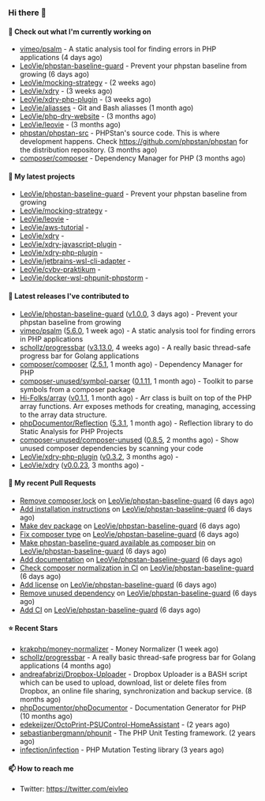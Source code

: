 ### Hi there 👋

#### 👷 Check out what I'm currently working on

- [vimeo/psalm](https://github.com/vimeo/psalm) - A static analysis tool for finding errors in PHP applications (4 days ago)
- [LeoVie/phpstan-baseline-guard](https://github.com/LeoVie/phpstan-baseline-guard) - Prevent your phpstan baseline from growing (6 days ago)
- [LeoVie/mocking-strategy](https://github.com/LeoVie/mocking-strategy) -  (2 weeks ago)
- [LeoVie/xdry](https://github.com/LeoVie/xdry) -  (3 weeks ago)
- [LeoVie/xdry-php-plugin](https://github.com/LeoVie/xdry-php-plugin) -  (3 weeks ago)
- [LeoVie/aliasses](https://github.com/LeoVie/aliasses) - Git and Bash aliasses (1 month ago)
- [LeoVie/php-dry-website](https://github.com/LeoVie/php-dry-website) -  (3 months ago)
- [LeoVie/leovie](https://github.com/LeoVie/leovie) -  (3 months ago)
- [phpstan/phpstan-src](https://github.com/phpstan/phpstan-src) - PHPStan&#39;s source code. This is where development happens. Check https://github.com/phpstan/phpstan for the distribution repository. (3 months ago)
- [composer/composer](https://github.com/composer/composer) - Dependency Manager for PHP (3 months ago)

#### 🌱 My latest projects

- [LeoVie/phpstan-baseline-guard](https://github.com/LeoVie/phpstan-baseline-guard) - Prevent your phpstan baseline from growing
- [LeoVie/mocking-strategy](https://github.com/LeoVie/mocking-strategy) - 
- [LeoVie/leovie](https://github.com/LeoVie/leovie) - 
- [LeoVie/aws-tutorial](https://github.com/LeoVie/aws-tutorial) - 
- [LeoVie/xdry](https://github.com/LeoVie/xdry) - 
- [LeoVie/xdry-javascript-plugin](https://github.com/LeoVie/xdry-javascript-plugin) - 
- [LeoVie/xdry-php-plugin](https://github.com/LeoVie/xdry-php-plugin) - 
- [LeoVie/jetbrains-wsl-cli-adapter](https://github.com/LeoVie/jetbrains-wsl-cli-adapter) - 
- [LeoVie/cvbv-praktikum](https://github.com/LeoVie/cvbv-praktikum) - 
- [LeoVie/docker-wsl-phpunit-phpstorm](https://github.com/LeoVie/docker-wsl-phpunit-phpstorm) - 

#### 🔭 Latest releases I've contributed to

- [LeoVie/phpstan-baseline-guard](https://github.com/LeoVie/phpstan-baseline-guard) ([v1.0.0](https://github.com/LeoVie/phpstan-baseline-guard/releases/tag/v1.0.0), 3 days ago) - Prevent your phpstan baseline from growing
- [vimeo/psalm](https://github.com/vimeo/psalm) ([5.6.0](https://github.com/vimeo/psalm/releases/tag/5.6.0), 1 week ago) - A static analysis tool for finding errors in PHP applications
- [schollz/progressbar](https://github.com/schollz/progressbar) ([v3.13.0](https://github.com/schollz/progressbar/releases/tag/v3.13.0), 4 weeks ago) - A really basic thread-safe progress bar for Golang applications
- [composer/composer](https://github.com/composer/composer) ([2.5.1](https://github.com/composer/composer/releases/tag/2.5.1), 1 month ago) - Dependency Manager for PHP
- [composer-unused/symbol-parser](https://github.com/composer-unused/symbol-parser) ([0.1.11](https://github.com/composer-unused/symbol-parser/releases/tag/0.1.11), 1 month ago) - Toolkit to parse symbols from a composer package
- [Hi-Folks/array](https://github.com/Hi-Folks/array) ([v0.1.1](https://github.com/Hi-Folks/array/releases/tag/v0.1.1), 1 month ago) - Arr class is built on top of the PHP array functions. Arr exposes methods for creating, managing, accessing to the array data structure.
- [phpDocumentor/Reflection](https://github.com/phpDocumentor/Reflection) ([5.3.1](https://github.com/phpDocumentor/Reflection/releases/tag/5.3.1), 1 month ago) - Reflection library to do Static Analysis for PHP Projects
- [composer-unused/composer-unused](https://github.com/composer-unused/composer-unused) ([0.8.5](https://github.com/composer-unused/composer-unused/releases/tag/0.8.5), 2 months ago) - Show unused composer dependencies by scanning your code
- [LeoVie/xdry-php-plugin](https://github.com/LeoVie/xdry-php-plugin) ([v0.3.2](https://github.com/LeoVie/xdry-php-plugin/releases/tag/v0.3.2), 3 months ago) - 
- [LeoVie/xdry](https://github.com/LeoVie/xdry) ([v0.0.23](https://github.com/LeoVie/xdry/releases/tag/v0.0.23), 3 months ago) - 

#### 🔨 My recent Pull Requests

- [Remove composer.lock](https://github.com/LeoVie/phpstan-baseline-guard/pull/10) on [LeoVie/phpstan-baseline-guard](https://github.com/LeoVie/phpstan-baseline-guard) (6 days ago)
- [Add installation instructions](https://github.com/LeoVie/phpstan-baseline-guard/pull/9) on [LeoVie/phpstan-baseline-guard](https://github.com/LeoVie/phpstan-baseline-guard) (6 days ago)
- [Make dev package](https://github.com/LeoVie/phpstan-baseline-guard/pull/8) on [LeoVie/phpstan-baseline-guard](https://github.com/LeoVie/phpstan-baseline-guard) (6 days ago)
- [Fix composer type](https://github.com/LeoVie/phpstan-baseline-guard/pull/7) on [LeoVie/phpstan-baseline-guard](https://github.com/LeoVie/phpstan-baseline-guard) (6 days ago)
- [Make phpstan-baseline-guard available as composer bin](https://github.com/LeoVie/phpstan-baseline-guard/pull/6) on [LeoVie/phpstan-baseline-guard](https://github.com/LeoVie/phpstan-baseline-guard) (6 days ago)
- [Add documentation](https://github.com/LeoVie/phpstan-baseline-guard/pull/5) on [LeoVie/phpstan-baseline-guard](https://github.com/LeoVie/phpstan-baseline-guard) (6 days ago)
- [Check composer normalization in CI](https://github.com/LeoVie/phpstan-baseline-guard/pull/4) on [LeoVie/phpstan-baseline-guard](https://github.com/LeoVie/phpstan-baseline-guard) (6 days ago)
- [Add license](https://github.com/LeoVie/phpstan-baseline-guard/pull/3) on [LeoVie/phpstan-baseline-guard](https://github.com/LeoVie/phpstan-baseline-guard) (6 days ago)
- [Remove unused dependency](https://github.com/LeoVie/phpstan-baseline-guard/pull/2) on [LeoVie/phpstan-baseline-guard](https://github.com/LeoVie/phpstan-baseline-guard) (6 days ago)
- [Add CI](https://github.com/LeoVie/phpstan-baseline-guard/pull/1) on [LeoVie/phpstan-baseline-guard](https://github.com/LeoVie/phpstan-baseline-guard) (6 days ago)

#### ⭐ Recent Stars

- [krakphp/money-normalizer](https://github.com/krakphp/money-normalizer) - Money Normalizer (1 week ago)
- [schollz/progressbar](https://github.com/schollz/progressbar) - A really basic thread-safe progress bar for Golang applications (4 months ago)
- [andreafabrizi/Dropbox-Uploader](https://github.com/andreafabrizi/Dropbox-Uploader) - Dropbox Uploader is a BASH script which can be used to upload, download, list or delete files from Dropbox, an online file sharing, synchronization and backup service. (8 months ago)
- [phpDocumentor/phpDocumentor](https://github.com/phpDocumentor/phpDocumentor) - Documentation Generator for PHP  (10 months ago)
- [edekeijzer/OctoPrint-PSUControl-HomeAssistant](https://github.com/edekeijzer/OctoPrint-PSUControl-HomeAssistant) -  (2 years ago)
- [sebastianbergmann/phpunit](https://github.com/sebastianbergmann/phpunit) - The PHP Unit Testing framework. (2 years ago)
- [infection/infection](https://github.com/infection/infection) - PHP Mutation Testing library (3 years ago)

#### 📫 How to reach me

- Twitter: https://twitter.com/eivleo
